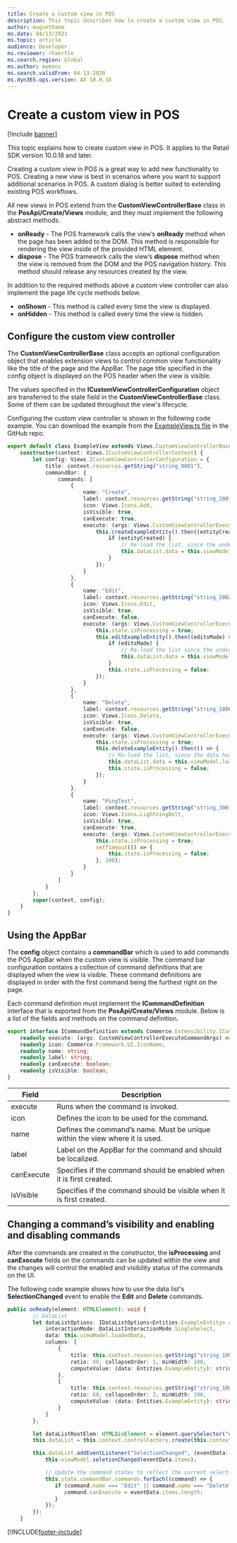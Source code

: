 ```yaml
---
title: Create a custom view in POS
description: This topic describes how to create a custom view in POS.
author: mugunthanm
ms.date: 04/13/2021
ms.topic: article
audience: Developer
ms.reviewer: rhaertle
ms.search.region: Global
ms.author: mumani
ms.search.validFrom: 04-13-2020
ms.dyn365.ops.version: AX 10.0.18
---
```


# Create a custom view in POS

[!include [banner](../../../includes/banner.md)]

This topic explains how to create custom view in POS. It applies to the Retail SDK version 10.0.18 and later.

Creating a custom view in POS is a great way to add new functionality to POS. Creating a new view is best in scenarios where you want to support additional scenarios in POS. A custom dialog is better suited to extending existing POS workflows.

All new views in POS extend from the **CustomViewControllerBase** class in the **PosApi/Create/Views** module, and they must implement the following abstract methods.

+ **onReady** - The POS framework calls the view’s **onReady** method when the page has been added to the DOM. This method is responsible for rendering the view inside of the provided HTML element.
+ **dispose** - The POS framework calls the view’s **dispose** method when the view is removed from the DOM and the POS navigation history. This method should release any resources created by the view.

In addition to the required methods above a custom view controller can also implement the page life cycle methods below.

+ **onShown** - This method is called every time the view is displayed.
+ **onHidden** - This method is called every time the view is hidden.

## Configure the custom view controller

The **CustomViewControllerBase** class accepts an optional configuration object that enables extension views to control common view functionality like the title of the page and the AppBar. The page title specified in the config object is displayed on the POS header when the view is visible.

The values specified in the **ICustomViewControllerConfiguration** object are transferred to the state field in the **CustomViewControllerBase** class. Some of them can be updated throughout the view's lifecycle.

Configuring the custom view controller is shown in the following code example. You can download the example from the [ExampleView.ts file](https://github.com/microsoft/Dynamics365Commerce.InStore/blob/release/9.28/src/PosSample/Pos.Extension/Views/ExampleView.ts) in the GitHub repo.

```TypeScript
export default class ExampleView extends Views.CustomViewControllerBase {
    constructor(context: Views.ICustomViewControllerContext) {
        let config: Views.ICustomViewControllerConfiguration = {
            title: context.resources.getString("string_0001"),
            commandBar: {
                commands: [
                    {
                        name: "Create",
                        label: context.resources.getString("string_2001"),
                        icon: Views.Icons.Add,
                        isVisible: true,
                        canExecute: true,
                        execute: (args: Views.CustomViewControllerExecuteCommandArgs): void => {
                            this.createExampleEntity().then((entityCreated) => {
                                if (entityCreated) {
                                    // Re-load the list, since the underlying data was amended
                                    this.dataList.data = this.viewModel.loadedData;
                                }
                            });
                        }
                    },
                    {
                        name: "Edit",
                        label: context.resources.getString("string_2002"),
                        icon: Views.Icons.Edit,
                        isVisible: true,
                        canExecute: false,
                        execute: (args: Views.CustomViewControllerExecuteCommandArgs): void => {
                            this.state.isProcessing = true;
                            this.editExampleEntity().then((editsMade) => {
                                if (editsMade) {
                                    // Re-load the list since the underlying data changed
                                    this.dataList.data = this.viewModel.loadedData;
                                }
                                this.state.isProcessing = false;
                            });
                        }
                    },
                    {
                        name: "Delete",
                        label: context.resources.getString("string_1006"),
                        icon: Views.Icons.Delete,
                        isVisible: true,
                        canExecute: false,
                        execute: (args: Views.CustomViewControllerExecuteCommandArgs): void => {
                            this.state.isProcessing = true;
                            this.deleteExampleEntity().then(() => {
                                // Re-load the list, since the data has changed
                                this.dataList.data = this.viewModel.loadedData;
                                this.state.isProcessing = false;
                            });
                        }
                    },
                    {
                        name: "PingTest",
                        label: context.resources.getString("string_3001"),
                        icon: Views.Icons.LightningBolt,
                        isVisible: true,
                        canExecute: true,
                        execute: (args: Views.CustomViewControllerExecuteCommandArgs): void => {
                            this.state.isProcessing = true;
                            setTimeout(() => {
                                this.state.isProcessing = false;
                            }, 100);
                        }
                    }
                ]
            }
        };
        super(context, config);
    }
}
```

## Using the AppBar

The **config** object contains a **commandBar** which is used to add commands the POS AppBar when the custom view is visible. The command bar configuration contains a collection of command definitions that are displayed when the view is visible. These command definitions are displayed in order with the first command being the furthest right on the page.

Each command definition must implement the **ICommandDefinition** interface that is exported from the **PosApi/Create/Views** module. Below is a list of the fields and methods on the command definition.

```TypeScript
export interface ICommandDefinition extends Commerce.Extensibility.ICommandDefinition {
    readonly execute: (args: CustomViewControllerExecuteCommandArgs) => void;
    readonly icon: Commerce.Framework.UI.IconName;
    readonly name: string;
    readonly label: string;
    readonly canExecute: boolean;
    readonly isVisible: boolean;
}
```

Field|Description
---|---
execute | Runs when the command is invoked.
icon | Defines the icon to be used for the command.
name | Defines the command’s name. Must be unique within the view where it is used.
label | Label on the AppBar for the command and should be localized.
canExecute | Specifies if the command should be enabled when it is first created.
isVisible | Specifies if the command should be visible when it is first created.

## Changing a command’s visibility and enabling and disabling commands

After the commands are created in the constructor, the **isProcessing** and **canExecute** fields on the commands can be updated within the view and the changes will control the enabled and visibility status of the commands on the UI.

The following code example shows how to use the data list's **SelectionChanged** event to enable the **Edit** and **Delete** commands.

```TypeScript
public onReady(element: HTMLElement): void {
        // DataList
        let dataListOptions: IDataListOptions<Entities.ExampleEntity> = {
            interactionMode: DataListInteractionMode.SingleSelect,
            data: this.viewModel.loadedData,
            columns: [
                {
                    title: this.context.resources.getString("string_1001"), // Int data
                    ratio: 40, collapseOrder: 1, minWidth: 100,
                    computeValue: (data: Entities.ExampleEntity): string => data.IntData.toString()
                },
                {
                    title: this.context.resources.getString("string_1002"), // String data
                    ratio: 60, collapseOrder: 2, minWidth: 100,
                    computeValue: (data: Entities.ExampleEntity): string => data.StringData
                }
            ]
        };

        let dataListRootElem: HTMLDivElement = element.querySelector("#exampleListView") as HTMLDivElement;
        this.dataList = this.context.controlFactory.create(this.context.logger.getNewCorrelationId(), "DataList", dataListOptions, dataListRootElem);

        this.dataList.addEventListener("SelectionChanged", (eventData: { items: Entities.ExampleEntity[] }) => {
            this.viewModel.seletionChanged(eventData.items);

            // Update the command states to reflect the current selection state.
            this.state.commandBar.commands.forEach((command) => {
               if (command.name === "Edit" || command.name === "Delete") {
                  command.canExecute = eventData.items.length;
               }
            });
        });
    }
```

[!INCLUDE[footer-include](../../../includes/footer-banner.md)]
